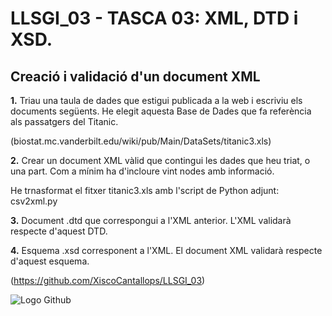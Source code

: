  # LLSGI_03 - TASCA 03: XML, DTD i XSD.
## Creació i validació d'un document XML


**1.** Triau una taula de dades que estigui publicada a la web i escriviu els documents següents. He elegit aquesta Base de Dades que fa referència als passatgers del Titanic.

  (biostat.mc.vanderbilt.edu/wiki/pub/Main/DataSets/titanic3.xls)

**2.** Crear un document XML vàlid que contingui les dades que heu triat, o una part. Com a mínim ha d'incloure vint nodes amb informació.

  He trnasformat el fitxer titanic3.xls amb l'script de Python adjunt: csv2xml.py

**3.** Document .dtd que correspongui a l'XML anterior. L'XML validarà respecte d'aquest DTD.

**4.** Esquema .xsd corresponent a l'XML. El document XML validarà respecte d'aquest esquema.

(https://github.com/XiscoCantallops/LLSGI_03)

![Logo Github](/GitHub-Mark-64px.png)
